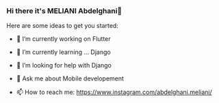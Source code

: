 ### Hi there it's MELIANI Abdelghani👋


Here are some ideas to get you started:

- 🔭 I’m currently working on Flutter
- 🌱 I’m currently learning ... Django

- 🤔 I’m looking for help with Django
- 💬 Ask me about Mobile developement
- 📫 How to reach me: https://www.instagram.com/abdelghani.meliani/


